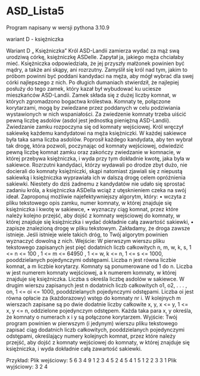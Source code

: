 # ASD_Lista5

Program napisany w wersji pythona 3.10.9

wariant D - księżniczka

Wariant D „ Księżniczka”
Król ASD-Landii zamierza wydać za mąż swą urodziwą córkę, księżniczkę ASDelle. Zapytał ja,
jakiego męża chciałaby mieć. Księżniczka odpowiedziała, że jej przyszły małżonek powinien być
mądry, a także ani skąpy, ani rozrzutny. Zamyślił się król nad tym, jakim to próbom powinni być
poddani kandydaci na męża, aby mógł wybrać dla swej córki najlepszego z nich. Po długich
dumaniach stwierdził, że najlepiej posłuży do tego zamek, który kazał był wybudować ku uciesze
mieszkańców ASD-Landii. Zamek składa się z dużej liczby komnat, w których zgromadzono
bogactwa królestwa. Komnaty te, połączone korytarzami, mogą by zwiedzane przez poddanych w
celu podziwiania wystawionych w nich wspaniałości. Za zwiedzenie komnaty trzeba uiścić pewną
liczbę asdolów (asdol jest jednostką pieniężną ASD-Landii). Zwiedzanie zamku rozpoczyna się od
komnaty wejściowej. Król wręczył sakiewkę każdemu kandydatowi na męża księżniczki. W każdej
sakiewce była taka sama liczba asdolów. Poprosił każdego kandydata, aby ten wybrał tak drogę,
która pozwoli, poczynając od komnaty wejściowej, odwiedzić pewną liczbę komnat zamku oraz
zakończy zwiedzanie w komnacie, w której przebywa księżniczka, i wyda przy tym dokładnie
kwotę, jaka była w sakiewce. Rozrzutni kandydaci, którzy wydawali po drodze zbyt dużo, nie
docierali do komnaty księżniczki, skąpi natomiast zjawiali się z niepustą sakiewką i księżniczka
wyprawiała ich w dalszą drogę celem opróżnienia sakiewki. Niestety do dziś żadnemu z
kandydatów nie udało się sprostać zadaniu króla, a księżniczka ASDella wciąż z utęsknieniem
czeka na swój ideał. Zaproponuj możliwie najefektywniejszy algorytm, który:
• wczyta z pliku tekstowego opis zamku, numer komnaty, w której znajduje się księżniczka i kwotę
w sakiewce,
• wyznaczy ciąg komnat, przez które należy kolejno przejść, aby dojść z komnaty wejściowej do
komnaty, w której znajduje się księżniczka i wydać dokładnie całą zawartość sakiewki,
• zapisze znalezioną drogę w pliku tekstowym.
Zakładamy, że droga zawsze istnieje. Jeśli istnieje wiele takich dróg, to Twój algorytm powinien
wyznaczyć dowolną z nich.
Wejście: W pierwszym wierszu pliku tekstowego zapisanych jest pięć dodatnich liczb całkowitych
n, m, w, k, s, 1 <= n <= 100 , 1 <= m <= 64950 , 1 <= w, k <= n, 1 <= s <= 1000, pooddzielanych
pojedynczymi odstępami. Liczba n jest równa liczbie komnat, a m liczbie korytarzy. Komnaty są
ponumerowane od 1 do n. Liczba w jest numerem komnaty wejściowej, a k numerem komnaty, w
której znajduje się księżniczka. Liczba s określa liczbę asdolów w sakiewce. W drugim wierszu
zapisanych jest n dodatnich liczb całkowitych o1, o2, . . . , on, 1 <= oi <= 1000, pooddzielanych
pojedynczymi odstępami. Liczba oi jest równa opłacie za (każdorazowy) wstęp do komnaty nr i. W
kolejnych m wierszach zapisane są po dwie dodatnie liczby całkowite x, y, x <= y, 1 <= x, y <= n,
oddzielone pojedynczym odstępem. Każda taka para x, y określa, że komnaty o numerach x i y są
połączone korytarzem.
Wyjście: Twój program powinien w pierwszym (i jedynym) wierszu pliku tekstowego zapisać ciąg
dodatnich liczb całkowitych, pooddzielanych pojedynczymi odstępami, określający numery
kolejnych komnat, przez które należy przejść, aby dojść z komnaty wejściowej do komnaty, w
której znajduje się księżniczka, i wyda dokładnie całą zawartość sakiewki.

Przykład:
Plik wejściowy:
5 6 3 4 9
1 2 3 4 5
2 4
5 4
1 5
1 2
2 3
3 1
Plik wyjściowy:
3 2 4
